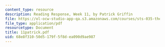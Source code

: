 ```yaml
---
content_type: resource
description: Reading Response, Week 11, by Patrick Griffin
file: https://ol-ocw-studio-app-qa.s3.amazonaws.com/courses/sts-035-the-history-of-computing-spring-2004/68e8f31050d5179f5f8dea090d9ae987_11patrick.pdf
file_type: application/pdf
resourcetype: Document
title: 11patrick.pdf
uid: 68e8f310-50d5-179f-5f8d-ea090d9ae987
---
```

